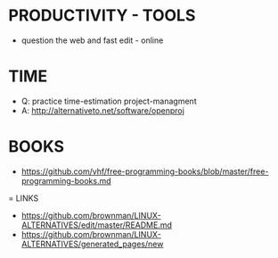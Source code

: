 PRODUCTIVITY - TOOLS
==================
- question the web and fast edit - online




TIME
=
- Q: practice time-estimation project-managment 
- A: http://alternativeto.net/software/openproj


BOOKS
=
- https://github.com/vhf/free-programming-books/blob/master/free-programming-books.md


= LINKS
- https://github.com/brownman/LINUX-ALTERNATIVES/edit/master/README.md
- https://github.com/brownman/LINUX-ALTERNATIVES/generated_pages/new


